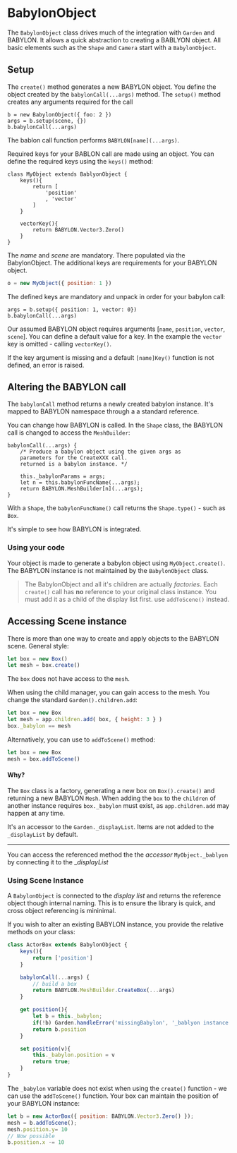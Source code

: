 # BabylonObject

The `BabylonObject` class drives much of the integration with `Garden` and BABYLON. It allows a quick abstraction to creating a BABLYON object. All basic elements such as the `Shape` and `Camera` start with a `BabylonObject`.

## Setup

The `create()` method generates a new BABYLON object. You define the object created by the `babylonCall(...args)` method. The `setup()` method creates any arguments required for the call

```
b = new BabylonObject({ foo: 2 })
args = b.setup(scene, {})
b.babylonCall(...args)
```

The bablon call function performs `BABYLON[name](...args)`.

Required keys for your BABLON call are made using an object. You can define the required keys using the `keys()` method:

```
class MyObject extends BablyonObject {
    keys(){
        return [
            'position'
            , 'vector'
        ]
    }

    vectorKey(){
        return BABYLON.Vector3.Zero()
    }
}
```

The _name_ and _scene_ are mandatory. There populated via the BabylonObject. The additional keys are requirements for your BABYLON object.

```js
o = new MyObject({ position: 1 })
```

The defined keys are mandatory and unpack in order for your babylon call:

```
args = b.setup({ position: 1, vector: 0})
b.babylonCall(...args)
```

Our assumed BABYLON object requires arguments [`name`, `position`, `vector`, `scene`]. You can define a default value for a key. In the example the `vector` key is omitted - calling `vectorKey()`.

If the key argument is missing and a default `[name]Key()` function is not defined, an error is raised.

## Altering the BABYLON call

The `babylonCall` method returns a newly created babylon instance. It's mapped to BABYLON namespace through a a standard reference.

You can change how BABYLON is called. In the `Shape` class, the BABYLON call is changed to access the `MeshBuilder`:

```
babylonCall(...args) {
    /* Produce a babylon object using the given args as
    parameters for the CreateXXX call.
    returned is a babylon instance. */

    this._babylonParams = args;
    let n = this.babylonFuncName(...args);
    return BABYLON.MeshBuilder[n](...args);
}
```

With a `Shape`, the `babylonFuncName()` call returns the `Shape.type()` - such as `Box`.

It's simple to see how BABYLON is integrated.

### Using your code

Your object is made to generate a babylon object using `MyObject.create()`. The BABYLON instance is not maintained by the `BabylonObject` class.

> The BabylonObject and all it's children are actually _factories_. Each `create()` call has **no** reference to your original class instance. You must add it as a child of the display list first. use `addToScene()` instead.

## Accessing Scene instance

There is more than one way to create and apply objects to the BABYLON scene. General style:

```js
let box = new Box()
let mesh = box.create()
```

The `box` does not have access to the `mesh`.

When using the child manager, you can gain access to the mesh. You change the standard `Garden().children.add`:

```js
let box = new Box
let mesh = app.children.add( box, { height: 3 } )
box._babylon == mesh
```

Alternatively, you can use to `addToScene()` method:

```js
let box = new Box
mesh = box.addToScene()
```
#### Why?

The `Box` class is a factory, generating a new box on `Box().create()` and returning a new BABYLON `Mesh`. When adding the `box` to the `children` of another instance requires `box._babylon` must exist, as `app.children.add` may happen at any time.

It's an accessor to the `Garden._displayList`. Items are not added to the `_displayList` by default.

---



You can access the referenced method the the _accessor_ `MyObject._bablyon` by connecting it to the __displayList_

### Using Scene Instance

A `BabylonObject` is connected to the _display list_ and returns the reference object though internal naming. This is to ensure the library is quick, and cross object referencing is mininimal.

If you wish to alter an existing BABYLON instance, you provide the relative methods on your class:

```js
class ActorBox extends BabylonObject {
    keys(){
        return ['position']
    }

    babylonCall(...args) {
        // build a box
        return BABYLON.MeshBuilder.CreateBox(...args)
    }

    get position(){
        let b = this._babylon;
        if(!b) Garden.handleError('missingBabylon', '_bablyon instance must exist')
        return b.position
    }

    set position(v){
        this._babylon.position = v
        return true;
    }
}

```


The `_babylon` variable does not exist when using the `create()` function - we can use the `addToScene()` function. Your box can maintain the position of your BABYLON instance:

```js
let b = new ActorBox({ position: BABYLON.Vector3.Zero() });
mesh = b.addToScene();
mesh.position.y= 10
// Now possible
b.position.x -= 10
```



